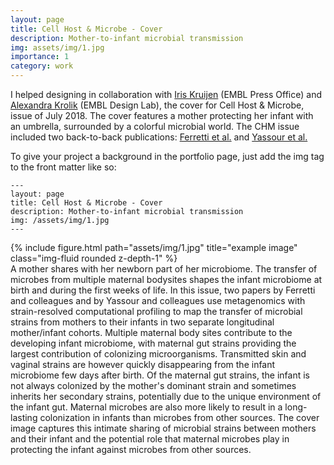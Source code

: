 ```yaml
---
layout: page
title: Cell Host & Microbe - Cover
description: Mother-to-infant microbial transmission
img: assets/img/1.jpg
importance: 1
category: work
---
```


I helped designing in collaboration with [Iris Kruijen](https://nl.linkedin.com/in/iriskruijen) (EMBL Press Office) and [Alexandra Krolik](https://www.embl.org/about/info/communications/blog/author/aleksandra-krolik/) (EMBL Design Lab), the cover for Cell Host & Microbe, issue of July 2018. The cover features a mother protecting her infant with an umbrella, surrounded by a colorful microbial world. The CHM issue included two back-to-back publications: [Ferretti et al.](https://www.sciencedirect.com/science/article/pii/S1931312818303172?via%3Dihub) and [Yassour et al.](https://www.sciencedirect.com/science/article/pii/S1931312818303196?via%3Dihub)

To give your project a background in the portfolio page, just add the img tag to the front matter like so:

    ---
    layout: page
    title: Cell Host & Microbe - Cover
    description: Mother-to-infant microbial transmission
    img: /assets/img/1.jpg
    ---

<div class="row">
    <div class="col-sm mt-3 mt-md-0">
        {% include figure.html path="assets/img/1.jpg" title="example image" class="img-fluid rounded z-depth-1" %}
    </div>
</div>
<div class="caption">
    A mother shares with her newborn part of her microbiome. The transfer of microbes from multiple maternal bodysites shapes the infant microbiome at birth and during the first weeks of life. In this issue, two papers by Ferretti and colleagues and by Yassour and colleagues use metagenomics with strain-resolved computational profiling to map the transfer of microbial strains from mothers to their infants in two separate longitudinal mother/infant cohorts. Multiple maternal body sites contribute to the developing infant microbiome, with maternal gut strains providing the largest contribution of colonizing microorganisms. Transmitted skin and vaginal strains are however quickly disappearing from the infant microbiome few days after birth. Of the maternal gut strains, the infant is not always colonized by the mother's dominant strain and sometimes inherits her secondary strains, potentially due to the unique environment of the infant gut. Maternal microbes are also more likely to result in a long-lasting colonization in infants than microbes from other sources. The cover image captures this intimate sharing of microbial strains between mothers and their infant and the potential role that maternal microbes play in protecting the infant against microbes from other sources.
</div>

